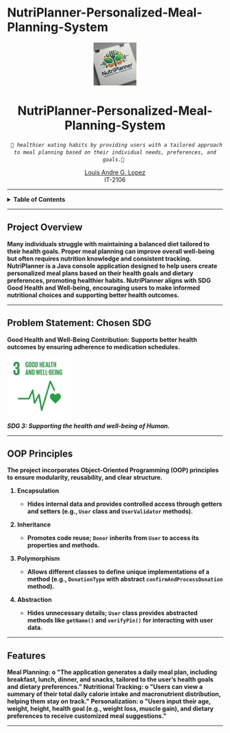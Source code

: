# NutriPlanner-Personalized-Meal-Planning-System

<p align="center">
  <img src="NutriPlanner.jpeg" width="100" />
</p>

<h1 align="center">NutriPlanner-Personalized-Meal-Planning-System</h1>

<p align="center">
    <em><code> 🥗 healthier eating habits by providing users with a tailored approach to meal planning based on their individual needs, preferences, and goals.🥗 </code></em>
</p>

<p align="center">
    <a href="https://github.com/ChixMagnet08">Louis Andre G. Lopez</a><br>
    IT-2106
</p>

---

<details>
  <summary><strong>Table of Contents<strong></summary>
  
  - [Project Overview](#project-overview)
  - [Problem Statement: Chosen SDG](#problem-statement-chosen-sdg)
  - [OOP Principles](#oop-principles)
  - [Features](#features)

</details>

---

##  Project Overview

Many individuals struggle with maintaining a balanced diet tailored to their health goals. Proper meal planning can improve overall well-being but often requires nutrition knowledge and consistent tracking. NutriPlanner is a Java console application designed to help users create personalized meal plans based on their health goals and dietary preferences, promoting healthier habits. NutriPlanner aligns with SDG Good Health and Well-being, encouraging users to make informed nutritional choices and supporting better health outcomes.


---

## Problem Statement: Chosen SDG

Good Health and Well-Being
Contribution: Supports better health outcomes by ensuring adherence to medication schedules.


<p>
  <img src="SDG3.jpg" alt="SDG 3" width="150" />  
  <br>
  <em>SDG 3: Supporting the health and well-being of Human.</em>
</p>


---

## OOP Principles
The project incorporates Object-Oriented Programming (OOP) principles to ensure modularity, reusability, and clear structure.

1. **Encapsulation**  
   - Hides internal data and provides controlled access through getters and setters (e.g., `User` class and `UserValidator` methods).  

2. **Inheritance**  
   - Promotes code reuse; `Donor` inherits from `User` to access its properties and methods.  

3. **Polymorphism**  
   - Allows different classes to define unique implementations of a method (e.g., `DonationType` with abstract `confirmAndProcessDonation` method).  

4. **Abstraction**  
   - Hides unnecessary details; `User` class provides abstracted methods like `getName()` and `verifyPin()` for interacting with user data.  

---


## Features
Meal Planning:
o   "The application generates a daily meal plan, including breakfast, lunch, dinner, and snacks, tailored to the user’s health goals and dietary preferences."
Nutritional Tracking:
o   "Users can view a summary of their total daily calorie intake and macronutrient distribution, helping them stay on track."
Personalization:
o   "Users input their age, weight, height, health goal (e.g., weight loss, muscle gain), and dietary preferences to receive customized meal suggestions."



---
